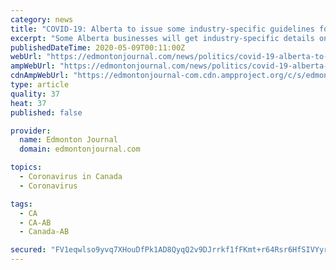 ```yaml
---
category: news
title: "COVID-19: Alberta to issue some industry-specific guidelines for businesses ahead of relaunch, Kenney says"
excerpt: "Some Alberta businesses will get industry-specific details on how to open up safely during the first phase of the province’s economic relaunch early next week, the premier said Friday. Most of the province’s businesses have been shut down since mid-March Some,"
publishedDateTime: 2020-05-09T00:11:00Z
webUrl: "https://edmontonjournal.com/news/politics/covid-19-alberta-to-issue-some-industry-specific-guidelines-for-businesses-ahead-of-relaunch-kenney-says/"
ampWebUrl: "https://edmontonjournal.com/news/politics/covid-19-alberta-to-issue-some-industry-specific-guidelines-for-businesses-ahead-of-relaunch-kenney-says/wcm/e2cf0bfb-d256-41d5-8416-5f90c239135a/amp/"
cdnAmpWebUrl: "https://edmontonjournal-com.cdn.ampproject.org/c/s/edmontonjournal.com/news/politics/covid-19-alberta-to-issue-some-industry-specific-guidelines-for-businesses-ahead-of-relaunch-kenney-says/wcm/e2cf0bfb-d256-41d5-8416-5f90c239135a/amp/"
type: article
quality: 37
heat: 37
published: false

provider:
  name: Edmonton Journal
  domain: edmontonjournal.com

topics:
  - Coronavirus in Canada
  - Coronavirus

tags:
  - CA
  - CA-AB
  - Canada-AB

secured: "FV1eqwlso9yvq7XHouDfPk1AD8QyqQ2v9DJrrkf1fFKmt+r64Rsr6HfSIVYyr05srU5A0svczSORLro4Gj7dHSSag5GE/IcEQigEPGgkh5sOj8Jdyh0nBJsDy6hLC+GZeZegIXwad8m5lab1D+F5Y27BeET2KTlBUjlDYXjwCJ0yJWvg4qcKvuppnNCTFreVnskgb4T3v4yHm7aOyiMFtP5NzllV4VADFgKst7Ksd4YDlU3aJZyK/PODjIYab+sx4/zNlYQT6u7QXnk9C7mfZIh+qV+tswPXgI3d+CEuV6wUFqA1GiwPNzipCyofCR2vTDdgDCyZEUHnSgHtT49SNeK3Jor21xltqG21062RHTcrR9z6MTyTg9TBdnJRKQB5MhXGwamRevVplVVHFgnkrDYl+JHZuLRXCReG65c6Bekr2fDZzwyWk7ONXCWpdzt7l+O84Hjnt1frBfwJSYVnqGCF03C/h671rGr/TAWJj/s=;gcVpeLNuewhS4wMgU05Wsw=="
---
```


